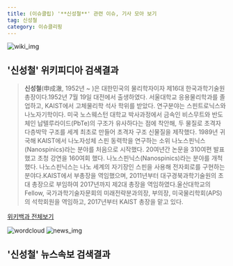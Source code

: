 ```yaml
---
title: (이슈클립) '**신성철**' 관련 이슈, 기사 모아 보기
tag: 신성철
category: 이슈클리핑
---
```

![wiki_img](https://user-images.githubusercontent.com/42597476/44503234-41136a80-a6d0-11e8-9071-6fc6418eafe4.png)
## **'**신성철**'** 위키피디아 검색결과
>**신성철**(申成澈, 1952년 ~ )은 대한민국의 물리학자이자 제16대 한국과학기술원 총장이다.1952년 7월 19일 대전에서 출생하였다. 서울대학교 응용물리학과를 졸업하고, KAIST에서 고체물리학 석사 학위를 받았다. 연구분야는 스핀트로닉스와 나노자기학이다. 미국 노스웨스턴 대학교 박사과정에서 금속인 비스무트와 반도체인 납텔루라이드(PbTe)의 구조가 유사하다는 점에 착안해, 두 물질로 초격자 다층박막 구조를 세계 최초로 만들어 초격자 구조 신물질을 제작했다. 1989년 귀국해 KAIST에서 나노자성체 스핀 동력학을 연구하는 소위 나노스핀닉스(Nanospinics)라는 분야를 처음으로 시작했다. 20여년간 논문을 310여편 발표했고 초청 강연을 160여회 했다. 나노스핀닉스(Nanospinics)라는 분야를 개척했다. 나노스핀닉스는 나노 세계의 자기장인 스핀을 사용해 전자회로를 구현하는 분야다.KAIST에서 부총장을 역임했으며, 2011년부터 대구경북과학기술원의 초대 총장으로 부임하여 2017년까지 제2대 총장을 역임하였다.울산대학교의 Fellow, 국가과학기술자문회의 미래전략분과의장, 부의장, 미국물리학회(APS)의 석학회원을 역임하고, 2017년부터 KAIST 총장을 맡고 있다.

<a href="https://ko.wikipedia.org/wiki/신성철" target="_blank">위키백과 전체보기</a>

![wordcloud](https://s3.ap-northeast-2.amazonaws.com/lyrics101-wordcloud/2018-09-20-1537435845.png)
![news_img](https://user-images.githubusercontent.com/42597476/44507050-1206f400-a6e4-11e8-8d98-7ffbfebb353f.png)
## **'**신성철**'** 뉴스속보 검색결과

